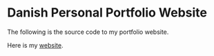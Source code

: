 # Danish Personal Portfolio Website

The following is the source code to my portfolio website.

Here is my <a href="https://danishansari.in/">website</a>.
